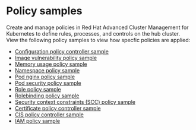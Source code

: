 # Policy samples

<!-- need more help add more into the intro maybe?-->
Create and manage policies in Red Hat Advanced Cluster Management for Kubernetes to define rules, processes, and controls on the hub cluster. View the following policy samples to view how specfic policies are applied:

* [Configuration policy controller sample](config_policy_ctrl.md#config_sample)
* [Image vulnerability policy sample](governance/image_vul_policy.md)
* [Memory usage policy sample](governance/memory_policy.md)
* [Namespace policy sample](governance/namespace_policy.md)
* [Pod nginx policy sample](governance/pod_nginx_policy.md)
* [Pod security policy sample](governance/psp_policy.md)
* [Role policy sample](governance/role_policy.md)
* [Rolebinding policy sample](governance/rolebinding_policy.md)
* [Security context constraints (SCC) policy sample](governance/scc_policy.md)
* [Certificate policy controller sample](cert_policy_ctrl.md#cert_ctrl_sample)
* [CIS policy controller sample](cis_policy_ctrl.md#cis_sample)
* [IAM policy sample](iam_policy_ctrl.md#sample.md)
